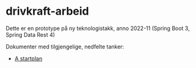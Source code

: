# drivkraft-arbeid

Dette er en prototype på ny teknologistakk, anno 2022-11  (Spring Boot 3, Spring Data Rest 4)

Dokumenter med tilgjengelige, nedfelte tanker:

* [A startplan](a%20startplan.txt)
